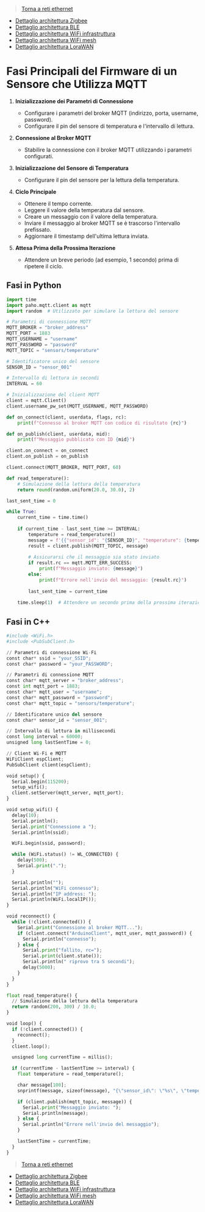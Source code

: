 >[Torna a reti ethernet](archeth.md)

- [Dettaglio architettura Zigbee](archzigbee.md)
- [Dettaglio architettura BLE](archble.md)
- [Dettaglio architettura WiFi infrastruttura](archwifi.md)
- [Dettaglio architettura WiFi mesh](archmesh.md) 
- [Dettaglio architettura LoraWAN](lorawanclasses.md) 

# Fasi Principali del Firmware di un Sensore che Utilizza MQTT

1. **Inizializzazione dei Parametri di Connessione**
   - Configurare i parametri del broker MQTT (indirizzo, porta, username, password).
   - Configurare il pin del sensore di temperatura e l'intervallo di lettura.

2. **Connessione al Broker MQTT**
   - Stabilire la connessione con il broker MQTT utilizzando i parametri configurati.

3. **Inizializzazione del Sensore di Temperatura**
   - Configurare il pin del sensore per la lettura della temperatura.

4. **Ciclo Principale**
   - Ottenere il tempo corrente.
   - Leggere il valore della temperatura dal sensore.
   - Creare un messaggio con il valore della temperatura.
   - Inviare il messaggio al broker MQTT se è trascorso l'intervallo prefissato.
   - Aggiornare il timestamp dell'ultima lettura inviata.

5. **Attesa Prima della Prossima Iterazione**
   - Attendere un breve periodo (ad esempio, 1 secondo) prima di ripetere il ciclo.


## Fasi in Python

``` Python
import time
import paho.mqtt.client as mqtt
import random  # Utilizzato per simulare la lettura del sensore

# Parametri di connessione MQTT
MQTT_BROKER = "broker_address"
MQTT_PORT = 1883
MQTT_USERNAME = "username"
MQTT_PASSWORD = "password"
MQTT_TOPIC = "sensors/temperature"

# Identificatore unico del sensore
SENSOR_ID = "sensor_001"

# Intervallo di lettura in secondi
INTERVAL = 60

# Inizializzazione del client MQTT
client = mqtt.Client()
client.username_pw_set(MQTT_USERNAME, MQTT_PASSWORD)

def on_connect(client, userdata, flags, rc):
    print(f"Connesso al broker MQTT con codice di risultato {rc}")

def on_publish(client, userdata, mid):
    print(f"Messaggio pubblicato con ID {mid}")

client.on_connect = on_connect
client.on_publish = on_publish

client.connect(MQTT_BROKER, MQTT_PORT, 60)

def read_temperature():
    # Simulazione della lettura della temperatura
    return round(random.uniform(20.0, 30.0), 2)

last_sent_time = 0

while True:
    current_time = time.time()
    
    if current_time - last_sent_time >= INTERVAL:
        temperature = read_temperature()
        message = f'{{"sensor_id": "{SENSOR_ID}", "temperature": {temperature}}}'
        result = client.publish(MQTT_TOPIC, message)
        
        # Assicurarsi che il messaggio sia stato inviato
        if result.rc == mqtt.MQTT_ERR_SUCCESS:
            print(f"Messaggio inviato: {message}")
        else:
            print(f"Errore nell'invio del messaggio: {result.rc}")
        
        last_sent_time = current_time
    
    time.sleep(1)  # Attendere un secondo prima della prossima iterazione
```

## Fasi in C++

``` Python
#include <WiFi.h>
#include <PubSubClient.h>

// Parametri di connessione Wi-Fi
const char* ssid = "your_SSID";
const char* password = "your_PASSWORD";

// Parametri di connessione MQTT
const char* mqtt_server = "broker_address";
const int mqtt_port = 1883;
const char* mqtt_user = "username";
const char* mqtt_password = "password";
const char* mqtt_topic = "sensors/temperature";

// Identificatore unico del sensore
const char* sensor_id = "sensor_001";

// Intervallo di lettura in millisecondi
const long interval = 60000;
unsigned long lastSentTime = 0;

// Client Wi-Fi e MQTT
WiFiClient espClient;
PubSubClient client(espClient);

void setup() {
  Serial.begin(115200);
  setup_wifi();
  client.setServer(mqtt_server, mqtt_port);
}

void setup_wifi() {
  delay(10);
  Serial.println();
  Serial.print("Connessione a ");
  Serial.println(ssid);

  WiFi.begin(ssid, password);

  while (WiFi.status() != WL_CONNECTED) {
    delay(500);
    Serial.print(".");
  }

  Serial.println("");
  Serial.println("WiFi connesso");
  Serial.println("IP address: ");
  Serial.println(WiFi.localIP());
}

void reconnect() {
  while (!client.connected()) {
    Serial.print("Connessione al broker MQTT...");
    if (client.connect("ArduinoClient", mqtt_user, mqtt_password)) {
      Serial.println("connesso");
    } else {
      Serial.print("fallito, rc=");
      Serial.print(client.state());
      Serial.println(" riprovo tra 5 secondi");
      delay(5000);
    }
  }
}

float read_temperature() {
  // Simulazione della lettura della temperatura
  return random(200, 300) / 10.0;
}

void loop() {
  if (!client.connected()) {
    reconnect();
  }
  client.loop();

  unsigned long currentTime = millis();

  if (currentTime - lastSentTime >= interval) {
    float temperature = read_temperature();

    char message[100];
    snprintf(message, sizeof(message), "{\"sensor_id\": \"%s\", \"temperature\": %.2f}", sensor_id, temperature);

    if (client.publish(mqtt_topic, message)) {
      Serial.print("Messaggio inviato: ");
      Serial.println(message);
    } else {
      Serial.println("Errore nell'invio del messaggio");
    }

    lastSentTime = currentTime;
  }
}
```



>[Torna a reti ethernet](archeth.md)

- [Dettaglio architettura Zigbee](archzigbee.md)
- [Dettaglio architettura BLE](archble.md)
- [Dettaglio architettura WiFi infrastruttura](archwifi.md)
- [Dettaglio architettura WiFi mesh](archmesh.md) 
- [Dettaglio architettura LoraWAN](lorawanclasses.md) 

